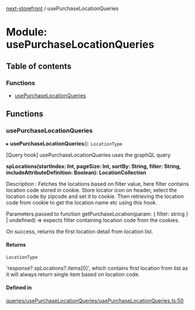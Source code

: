 [next-storefront](../README.md) / usePurchaseLocationQueries

# Module: usePurchaseLocationQueries

## Table of contents

### Functions

- [usePurchaseLocationQueries](usePurchaseLocationQueries.md#usepurchaselocationqueries)

## Functions

### usePurchaseLocationQueries

▸ **usePurchaseLocationQueries**(): `LocationType`

[Query hook] usePurchaseLocationQueries uses the graphQL query

<b>spLocations(startIndex: Int, pageSize: Int, sortBy: String, filter: String, includeAttributeDefinition: Boolean): LocationCollection</b>

Description : Fetches the locations based on filter value, here filter contains location code stored in cookie.
Store locator icon on header, select the location code by zipcode and set it to cookie.
Then retrieving the location code from cookie to get the location name etc using this hook.

Parameters passed to function getPurchaseLocation(param: { filter: string } | undefined) => expects filter containing location code from the cookies.

On success, returns the first location detail from location list.

#### Returns

`LocationType`

'response?.spLocations?.items[0]', which contains first location from list as it will always return single item based on location code.

#### Defined in

[queries/usePurchaseLocationQueries/usePurchaseLocationQueries.ts:50](https://github.com/KiboSoftware/nextjs-storefront/blob/561a164/hooks/queries/usePurchaseLocationQueries/usePurchaseLocationQueries.ts#L50)
